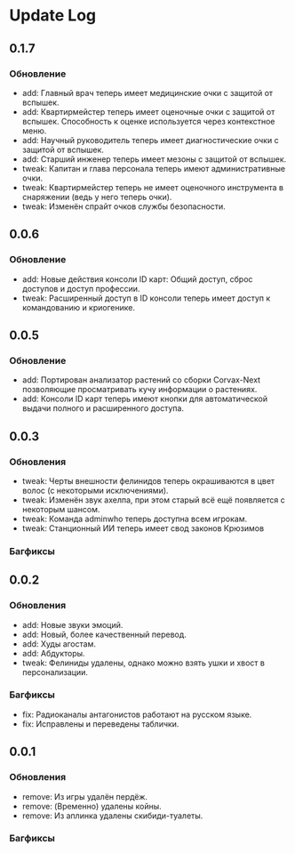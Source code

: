 # Update Log

## 0.1.7
### Обновление
- add: Главный врач теперь имеет медицинские очки с защитой от вспышек.
- add: Квартирмейстер теперь имеет оценочные очки с защитой от вспышек. Способность к оценке используется через контекстное меню.
- add: Научный руководитель теперь имеет диагностические очки с защитой от вспышек.
- add: Старший инженер теперь имеет мезоны с защитой от вспышек.
- tweak: Капитан и глава персонала теперь имеют административные очки.
- tweak: Квартирмейстер теперь не имеет оценочного инструмента в снаряжении (ведь у него теперь очки).
- tweak: Изменён спрайт очков службы безопасности.

## 0.0.6
### Обновление
- add: Новые действия консоли ID карт: Общий доступ, сброс доступов и доступ профессии.
- tweak: Расширенный доступ в ID консоли теперь имеет доступ к командованию и криогенике.

## 0.0.5

### Обновление

- add: Портирован анализатор растений со сборки Corvax-Next позволяющие просматривать кучу информации о растениях.
- add: Консоли ID карт теперь имеют кнопки для автоматической выдачи полного и расширенного доступа.

## 0.0.3

### Обновления

- tweak: Черты внешности фелинидов теперь окрашиваются в цвет волос (с некоторыми исключениями).
- tweak: Изменён звук ахелпа, при этом старый всё ещё появляется с некоторым шансом.
- tweak: Команда adminwho теперь доступна всем игрокам.
- tweak: Станционный ИИ теперь имеет свод законов Крюзимов

### Багфиксы

## 0.0.2

### Обновления

- add: Новые звуки эмоций.
- add: Новый, более качественный перевод.
- add: Худы агостам.
- add: Абдукторы.
- tweak: Фелиниды удалены, однако можно взять ушки и хвост в персонализации.

### Багфиксы

- fix: Радиоканалы антагонистов работают на русском языке.
- fix: Исправлены и переведены таблички.

## 0.0.1

### Обновления

- remove: Из игры удалён пердёж.
- remove: (Временно) удалены койны.
- remove: Из аплинка удалены скибиди-туалеты.

### Багфиксы

